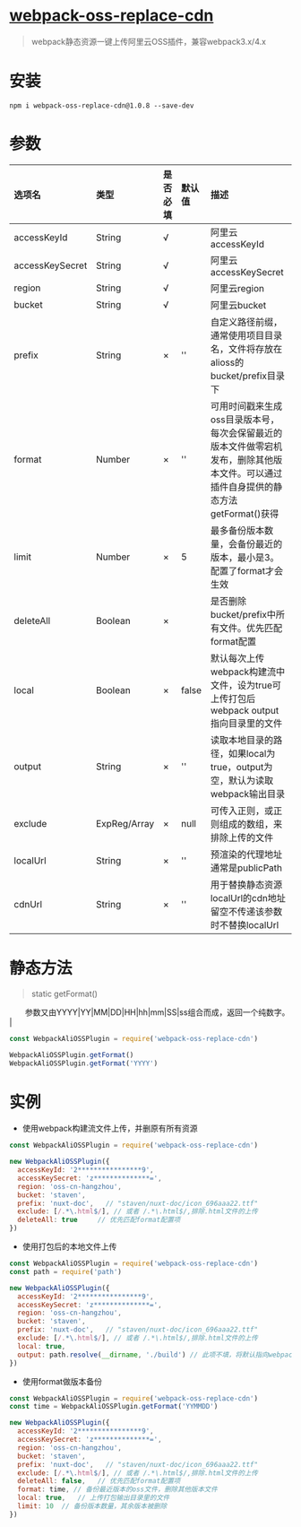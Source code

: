 # [webpack-oss-replace-cdn](https://github.com/vbigbang/webpack-oss)
> webpack静态资源一键上传阿里云OSS插件，兼容webpack3.x/4.x

# 安装

```
npm i webpack-oss-replace-cdn@1.0.8 --save-dev
```

# 参数
| 选项名          | 类型                 | 是否必填 | 默认值 | 描述                                                                                                                                 |
| :-------------- | :------------------- | :------- | :----- | :----------------------------------------------------------------------------------------------------------------------------------- |
| accessKeyId     | String               | √        |        | 阿里云accessKeyId                                                                                                                    |
| accessKeySecret | String               | √        |        | 阿里云accessKeySecret                                                                                                                |
| region          | String               | √        |        | 阿里云region                                                                                                                         |
| bucket          | String               | √        |        | 阿里云bucket                                                                                                                         |
| prefix          | String               | ×        | ''     | 自定义路径前缀，通常使用项目目录名，文件将存放在alioss的bucket/prefix目录下                                                          |
| format          | Number               | ×        | ''     | 可用时间戳来生成oss目录版本号，每次会保留最近的版本文件做零宕机发布，删除其他版本文件。可以通过插件自身提供的静态方法getFormat()获得 |
| limit           | Number               | ×        | 5      | 最多备份版本数量，会备份最近的版本，最小是3。配置了format才会生效                                                                    |
| deleteAll       | Boolean              | ×        |        | 是否删除bucket/prefix中所有文件。优先匹配format配置                                                                                  |
| local           | Boolean              | ×        | false  | 默认每次上传webpack构建流中文件，设为true可上传打包后webpack output指向目录里的文件                                                  |
| output          | String               | ×        | ''     | 读取本地目录的路径，如果local为true，output为空，默认为读取webpack输出目录                                                           |
| exclude         | ExpReg/Array<ExpReg> | ×        | null   | 可传入正则，或正则组成的数组，来排除上传的文件                                                                                       |
| localUrl        | String               | ×        | ''     | 预渲染的代理地址 通常是publicPath  
| cdnUrl          | String               | ×        | ''     | 用于替换静态资源localUrl的cdn地址 留空不传递该参数时不替换localUrl
# 静态方法
> static getFormat()

&emsp;&emsp;参数又由YYYY|YY|MM|DD|HH|hh|mm|SS|ss组合而成，返回一个纯数字。
                                                        |
```javascript
const WebpackAliOSSPlugin = require('webpack-oss-replace-cdn')

WebpackAliOSSPlugin.getFormat()
WebpackAliOSSPlugin.getFormat('YYYY')
```


# 实例

* 使用webpack构建流文件上传，并删原有所有资源
```javascript
const WebpackAliOSSPlugin = require('webpack-oss-replace-cdn')

new WebpackAliOSSPlugin({
  accessKeyId: '2****************9',
  accessKeySecret: 'z**************=',
  region: 'oss-cn-hangzhou',
  bucket: 'staven',
  prefix: 'nuxt-doc',   // "staven/nuxt-doc/icon_696aaa22.ttf"
  exclude: [/.*\.html$/], // 或者 /.*\.html$/,排除.html文件的上传  
  deleteAll: true	  // 优先匹配format配置项
})
```
* 使用打包后的本地文件上传
```javascript
const WebpackAliOSSPlugin = require('webpack-oss-replace-cdn')
const path = require('path')

new WebpackAliOSSPlugin({
  accessKeyId: '2****************9',
  accessKeySecret: 'z**************=',
  region: 'oss-cn-hangzhou',
  bucket: 'staven',
  prefix: 'nuxt-doc',   // "staven/nuxt-doc/icon_696aaa22.ttf"
  exclude: [/.*\.html$/], // 或者 /.*\.html$/,排除.html文件的上传  
  local: true,
  output: path.resolve(__dirname, './build') // 此项不填，将默认指向webpack/vue-cli等工具输出目录
})
```
* 使用format做版本备份
```javascript
const WebpackAliOSSPlugin = require('webpack-oss-replace-cdn')
const time = WebpackAliOSSPlugin.getFormat('YYMMDD')

new WebpackAliOSSPlugin({
  accessKeyId: '2****************9',
  accessKeySecret: 'z**************=',
  region: 'oss-cn-hangzhou',
  bucket: 'staven',
  prefix: 'nuxt-doc',   // "staven/nuxt-doc/icon_696aaa22.ttf"
  exclude: [/.*\.html$/], // 或者 /.*\.html$/,排除.html文件的上传  
  deleteAll: false,	  // 优先匹配format配置项
  format: time, // 备份最近版本的oss文件，删除其他版本文件
  local: true,   // 上传打包输出目录里的文件
  limit: 10  // 备份版本数量，其余版本被删除
})
```

